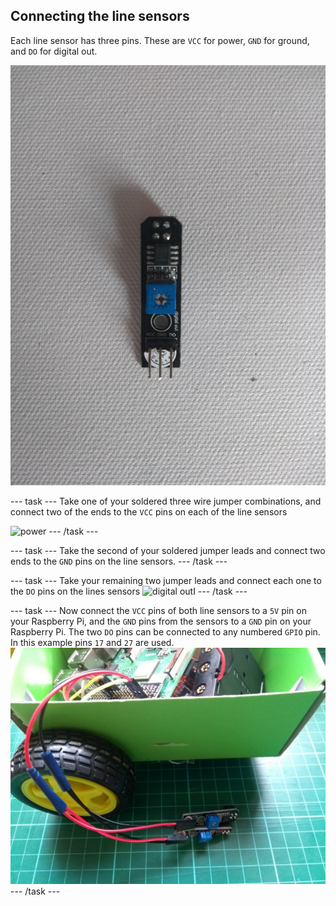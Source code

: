 ## Connecting the line sensors

Each line sensor has three pins. These are `VCC` for power, `GND` for ground, and `DO` for digital out.

![line sensor](images/sensor.jpg)

--- task ---
Take one of your soldered three wire jumper combinations, and connect two of the ends to the `VCC` pins on each of the line sensors

![power](imgaes/power.jpg)
--- /task ---

--- task ---
Take the second of your soldered jumper leads and connect two ends to the `GND` pins on the line sensors.
--- /task ---

--- task ---
Take your remaining two jumper leads and connect each one to the `DO` pins on the lines sensors
![digital out](images/digital_out.jpg)I
--- /task ---

--- task ---
Now connect the `VCC` pins of both line sensors to a `5V` pin on your Raspberry Pi, and the `GND` pins from the sensors to a `GND` pin on your Raspberry Pi. The two `DO` pins can be connected to any numbered `GPIO` pin. In this example pins `17` and `27` are used.
![connected](images/connected.jpg)
--- /task ---
